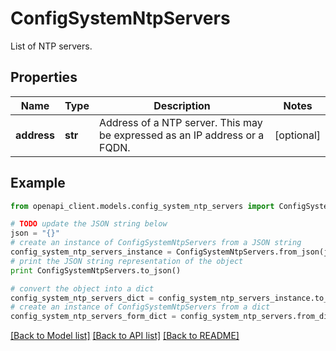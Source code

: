 # ConfigSystemNtpServers

List of NTP servers.

## Properties

Name | Type | Description | Notes
------------ | ------------- | ------------- | -------------
**address** | **str** | Address of a NTP server. This may be expressed as an IP address or a FQDN. | [optional] 

## Example

```python
from openapi_client.models.config_system_ntp_servers import ConfigSystemNtpServers

# TODO update the JSON string below
json = "{}"
# create an instance of ConfigSystemNtpServers from a JSON string
config_system_ntp_servers_instance = ConfigSystemNtpServers.from_json(json)
# print the JSON string representation of the object
print ConfigSystemNtpServers.to_json()

# convert the object into a dict
config_system_ntp_servers_dict = config_system_ntp_servers_instance.to_dict()
# create an instance of ConfigSystemNtpServers from a dict
config_system_ntp_servers_form_dict = config_system_ntp_servers.from_dict(config_system_ntp_servers_dict)
```
[[Back to Model list]](../README.md#documentation-for-models) [[Back to API list]](../README.md#documentation-for-api-endpoints) [[Back to README]](../README.md)


